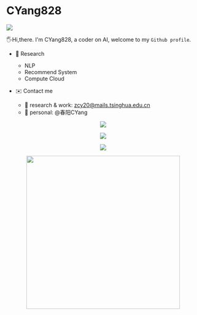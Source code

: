 # CYang828

![](https://komarev.com/ghpvc/?username=CYang828&color=yellowgreen)

🖐️Hi,there. I'm CYang828, a coder on AI, welcome to my `Github profile`.

- 📢 Research
    - NLP
    - Recommend System
    - Compute Cloud
    
- ✉️ Contact me
    - 🔭 research & work: zcy20@mails.tsinghua.edu.cn
    - :boy: personal: @春阳CYang
    
<p align="center"> <img align="center" style="padding=0;" src="https://github-readme-stats.quantumlytangled.vercel.app/api/top-langs/?username=CYang828&layout=compact&show_icons=true&hide_border=true&icon_color=f0f0f000&count_private=true&theme=tokyonight" /> </p>

<p align="center"> <img align="center" src="https://github-readme-stats.vercel.app/api?username=CYang828&show_icons=true&theme=tokyonight" /> </p>

<p align="center"> <img align="center" src="https://github-profile-trophy.vercel.app/?username=CYang828&theme=onedark" /> </p>

<p align="center">
    <img src="http://aimaksen.bslience.cn/zhihu-qrcode.jpg" width=400/>
</p>
